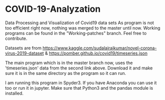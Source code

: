 # COVID-19-Analyzation
Data Processing and Visualization of Covid19 data sets
As program is not too efficient right now, nothing was merged to the master until now.
Working programs can be found in the "Working-patches" branch.
Feel free to contribute.

Datasets are from https://www.kaggle.com/sudalairajkumar/novel-corona-virus-2019-dataset  &
                  https://pomber.github.io/covid19/timeseries.json


The main program which is in the master branch now, uses the 'timeseries.json' data from the second link
above. Download it and make sure it is in the same directory as the program so it can run.

I am running this program in Spyder3. If you have Anaconda you can use it too or run it in jupyter.
Make sure that Python3 and the pandas module is installed.

